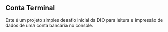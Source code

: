 ## Conta Terminal
Este é um projeto simples desafio inicial da DIO para leitura e impressão de dados de uma conta bancária no console.
